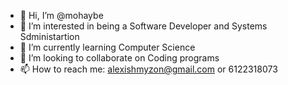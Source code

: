 - 👋 Hi, I’m @mohaybe
- 👀 I’m interested in being a Software Developer and Systems Sdministartion
- 🌱 I’m currently learning Computer Science
- 💞️ I’m looking to collaborate on Coding programs
- 📫 How to reach me: alexishmyzon@gmail.com or 6122318073

<!---
mohaybe/mohaybe is a ✨ special ✨ repository because its `README.md` (this file) appears on your GitHub profile.
You can click the Preview link to take a look at your changes.
--->
